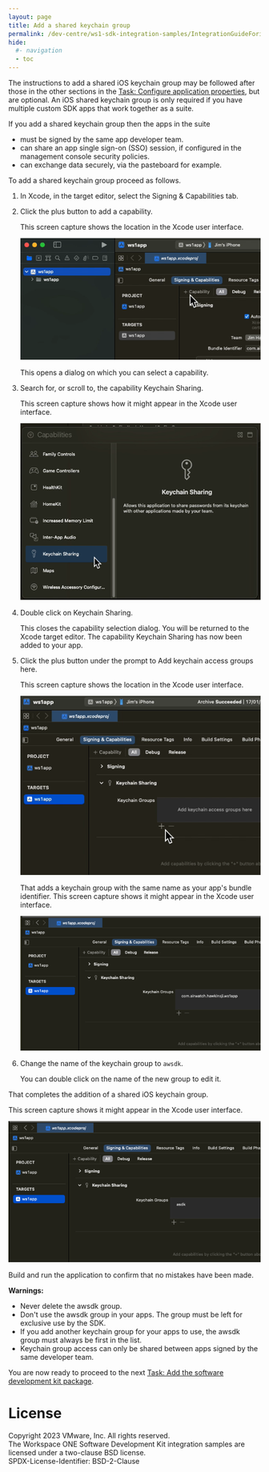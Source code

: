```yaml
---
layout: page
title: Add a shared keychain group
permalink: /dev-centre/ws1-sdk-integration-samples/IntegrationGuideForiOS/Guides/23BaseIntegration/
hide:
  #- navigation
  - toc
---
```


The instructions to add a shared iOS keychain group may be followed after those
in the other sections in the
[Task: Configure application properties](../readme.md), but are optional. An iOS
shared keychain group is only required if you have multiple custom SDK apps that
work together as a suite.

If you add a shared keychain group then the apps in the suite

-   must be signed by the same app developer team.
-   can share an app single sign-on (SSO) session, if configured in the
    management console security policies.
-   can exchange data securely, via the pasteboard for example.

To add a shared keychain group proceed as follows.

1.  In Xcode, in the target editor, select the Signing & Capabilities tab.

2.  Click the plus button to add a capability.

    This screen capture shows the location in the Xcode user interface.

    ![**Screen Capture:** Xcode Add App Capability](Screen_XcodeAddCapability.png)

    This opens a dialog on which you can select a capability.

3.  Search for, or scroll to, the capability Keychain Sharing.

    This screen capture shows how it might appear in the Xcode user interface.

    ![**Screen Capture:** Xcode Keychain Sharing](Screen_XcodeKeychainSharing.png)

4.  Double click on Keychain Sharing.

    This closes the capability selection dialog. You will be returned to the
    Xcode target editor. The capability Keychain Sharing has now been added to
    your app.

5.  Click the plus button under the prompt to Add keychain access groups here.

    This screen capture shows the location in the Xcode user interface.

    ![**Screen Capture:** Xcode Add First Keychain Group](Screen_XcodeAddFirstKeychainGroup.png)

    That adds a keychain group with the same name as your app's bundle
    identifier. This screen capture shows it might appear in the Xcode user
    interface.

    ![**Screen Capture:** Xcode Keychain Group Added](Screen_XcodeKeychainGroupAdded.png)

6.  Change the name of the keychain group to `awsdk`.

    You can double click on the name of the new group to edit it.

That completes the addition of a shared iOS keychain group.

This screen capture shows it might appear in the Xcode user interface.

![**Screen Capture:** Xcode Keychain Groups](Screen_XcodeKeychainGroups.png)

Build and run the application to confirm that no mistakes have been made.

**Warnings:**

-   Never delete the awsdk group.
-   Don't use the awsdk group in your apps. The group must be left for exclusive
    use by the SDK.
-   If you add another keychain group for your apps to use, the awsdk group must
    always be first in the list.
-   Keychain group access can only be shared between apps signed by the same
    developer team.

You are now ready to proceed to the next
[Task: Add the software development kit package](../../03Task_Add-the-software-development-kit-package/readme.md).

# License
Copyright 2023 VMware, Inc. All rights reserved.  
The Workspace ONE Software Development Kit integration samples are licensed
under a two-clause BSD license.  
SPDX-License-Identifier: BSD-2-Clause